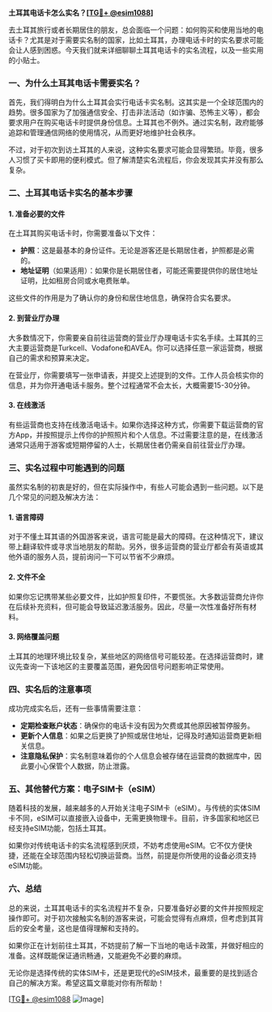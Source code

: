 **土耳其电话卡怎么实名？[[TG💪+ @esim1088](https://t.me/s/esim1088)]**

去土耳其旅行或者长期居住的朋友，总会面临一个问题：如何购买和使用当地的电话卡？尤其是对于需要实名制的国家，比如土耳其，办理电话卡时的实名要求可能会让人感到困惑。今天我们就来详细聊聊土耳其电话卡的实名流程，以及一些实用的小贴士。

### 一、为什么土耳其电话卡需要实名？

首先，我们得明白为什么土耳其会实行电话卡实名制。这其实是一个全球范围内的趋势。很多国家为了加强通信安全、打击非法活动（如诈骗、恐怖主义等），都会要求用户在购买电话卡时提供身份信息。土耳其也不例外。通过实名制，政府能够追踪和管理通信网络的使用情况，从而更好地维护社会秩序。

不过，对于初次到访土耳其的人来说，这种实名要求可能会显得繁琐。毕竟，很多人习惯了买卡即用的便利模式。但了解清楚实名流程后，你会发现其实并没有那么复杂。

### 二、土耳其电话卡实名的基本步骤

#### 1. 准备必要的文件

在土耳其购买电话卡时，你需要准备以下文件：

- **护照**：这是最基本的身份证件。无论是游客还是长期居住者，护照都是必需的。
- **地址证明**（如果适用）：如果你是长期居住者，可能还需要提供你的居住地址证明，比如租房合同或水电费账单。

这些文件的作用是为了确认你的身份和居住地信息，确保符合实名要求。

#### 2. 到营业厅办理

大多数情况下，你需要亲自前往运营商的营业厅办理电话卡实名手续。土耳其的三大主要运营商是Turkcell、Vodafone和AVEA。你可以选择任意一家运营商，根据自己的需求和预算来决定。

在营业厅，你需要填写一张申请表，并提交上述提到的文件。工作人员会核实你的信息，并为你开通电话卡服务。整个过程通常不会太长，大概需要15-30分钟。

#### 3. 在线激活

有些运营商也支持在线激活电话卡。如果你选择这种方式，你需要下载运营商的官方App，并按照提示上传你的护照照片和个人信息。不过需要注意的是，在线激活通常只适用于游客或短期停留的人士，长期居住者仍需亲自前往营业厅办理。

### 三、实名过程中可能遇到的问题

虽然实名制的初衷是好的，但在实际操作中，有些人可能会遇到一些问题。以下是几个常见的问题及解决方法：

#### 1. 语言障碍

对于不懂土耳其语的外国游客来说，语言可能是最大的障碍。在这种情况下，建议带上翻译软件或寻求当地朋友的帮助。另外，很多运营商的营业厅都会有英语或其他外语的服务人员，提前询问一下可以节省不少麻烦。

#### 2. 文件不全

如果你忘记携带某些必要文件，比如护照复印件，不要慌张。大多数运营商允许你在后续补充资料，但可能会导致延迟激活服务。因此，尽量一次性准备好所有材料。

#### 3. 网络覆盖问题

土耳其的地理环境比较复杂，某些地区的网络信号可能较差。在选择运营商时，建议先查询一下该地区的主要覆盖范围，避免因信号问题影响正常使用。

### 四、实名后的注意事项

成功完成实名后，还有一些事情需要注意：

- **定期检查账户状态**：确保你的电话卡没有因为欠费或其他原因被暂停服务。
- **更新个人信息**：如果之后更换了护照或居住地址，记得及时通知运营商更新相关信息。
- **注意隐私保护**：实名制意味着你的个人信息会被存储在运营商的数据库中，因此要小心保管个人数据，防止泄露。

### 五、其他替代方案：电子SIM卡（eSIM）

随着科技的发展，越来越多的人开始关注电子SIM卡（eSIM）。与传统的实体SIM卡不同，eSIM可以直接嵌入设备中，无需更换物理卡。目前，许多国家和地区已经支持eSIM功能，包括土耳其。

如果你对传统电话卡的实名流程感到厌烦，不妨考虑使用eSIM。它不仅方便快捷，还能在全球范围内轻松切换运营商。当然，前提是你所使用的设备必须支持eSIM功能。

### 六、总结

总的来说，土耳其电话卡的实名流程并不复杂，只要准备好必要的文件并按照规定操作即可。对于初次接触实名制的游客来说，可能会觉得有点麻烦，但考虑到其背后的安全考量，这也是值得理解和支持的。

如果你正在计划前往土耳其，不妨提前了解一下当地的电话卡政策，并做好相应的准备。这样既能保证通讯畅通，又能避免不必要的麻烦。

无论你是选择传统的实体SIM卡，还是更现代的eSIM技术，最重要的是找到适合自己的解决方案。希望这篇文章能对你有所帮助！

[[TG💪+ @esim1088](https://t.me/s/esim1088) ![Image](https://i.postimg.cc/4NQfJmqS/Snipaste-2025-05-13-00-14-12.png)]